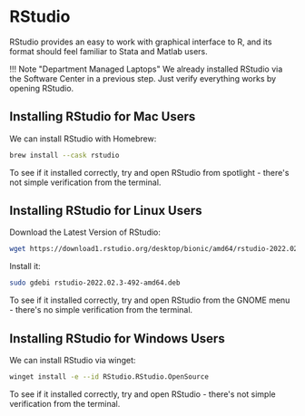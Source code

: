 # RStudio

RStudio provides an easy to work with graphical interface to R, and its format should feel familiar to Stata and Matlab users.

!!! Note "Department Managed Laptops"
        We already installed RStudio via the Software Center in a previous step. Just verify everything works by opening RStudio.

## Installing RStudio for Mac Users

We can install RStudio with Homebrew:

``` bash
brew install --cask rstudio
```

To see if it installed correctly, try and open RStudio from spotlight - there's not simple verification from the terminal.

## Installing RStudio for Linux Users

Download the Latest Version of RStudio:

``` bash
wget https://download1.rstudio.org/desktop/bionic/amd64/rstudio-2022.02.3-492-amd64.deb
```

Install it:

```bash
sudo gdebi rstudio-2022.02.3-492-amd64.deb
```

To see if it installed correctly, try and open RStudio from the GNOME menu - there's no simple verification from the terminal.


## Installing RStudio for Windows Users
We can install RStudio via winget:
```bash
winget install -e --id RStudio.RStudio.OpenSource
```
To see if it installed correctly, try and open RStudio - there's not simple verification from the terminal.


<!-- ## Installing RStudio for Windows Users (WSL)

Download the most recent version of RStudio Server for Ubuntu 18/20 (see [here](https://rstudio.com/products/rstudio/download-server/debian-ubuntu/)).
Enter the following into your terminal and press `Return`:

```bash
wget https://download2.rstudio.org/server/bionic/amd64/rstudio-server-2022.02.3-492-amd64.deb
```

Now install it by entering this command and hitting `Return`:

``` bash
sudo gdebi rstudio-server-2022.02.3-492-amd64.deb
```

Now that we have RStudio installed on our subsystem, how can we use it?

In the Ubuntu terminal enter the following text and press `Return`:

```bash
sudo rstudio-server start
```

Now open a web browser, and go to the following address:

```bash
http://localhost:8787/
```

which will take you to a log in page.

Log in using the username and password for your Ubuntu terminal that we set up at the beginning.

After logging in successfully you have access to the RStudio that you installed in your Ubuntu subsystem.

To log out, click on the log out button in the top right corner.

To stop the RStudio server from running (logging out doesn't stop it), enter `sudo rstudio stop` into your terminal.

!!! tip "Why RStudio Server?"
    We are using RStudio server rather then the desktop version of RStudio because we have found it the easiest way to interact with the R installation inside the WSL system. -->
